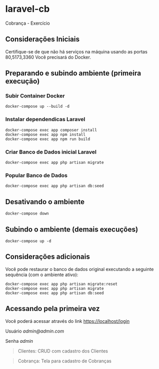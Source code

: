 # laravel-cb
Cobrança - Exercício

## Considerações Iniciais
Certifique-se de que não há serviços na máquina usando as portas 80,5173,3360
Você precisará do Docker.

## Preparando e subindo ambiente (primeira execução)

### Subir Container Docker
```
docker-compose up --build -d
```
### Instalar dependendicas Laravel
```
docker-compose exec app composer install
docker-compose exec app npm install
docker-compose exec app npm run build
```
### Criar Banco de Dados inicial Laravel
```
docker-compose exec app php artisan migrate
```
### Popular Banco de Dados
```
docker-compose exec app php artisan db:seed
```
## Desativando o ambiente
```
docker-compose down
```
## Subindo o ambiente (demais execuções)
```
docker-compose up -d
```
## Considerações adicionais
Você pode restaurar o banco de dados original executando a seguinte sequência (com o ambiente ativo):
```
docker-compose exec app php artisan migrate:reset
docker-compose exec app php artisan migrate
docker-compose exec app php artisan db:seed
```

## Acessando pela primeira vez
Você poderá acessar através do link [https://localhost/login](https://localhost/login)

Usuário _admin@admin.com_

Senha _admin_

>Clientes: CRUD com cadastro dos Clientes


>Cobrança: Tela para cadastro de Cobranças